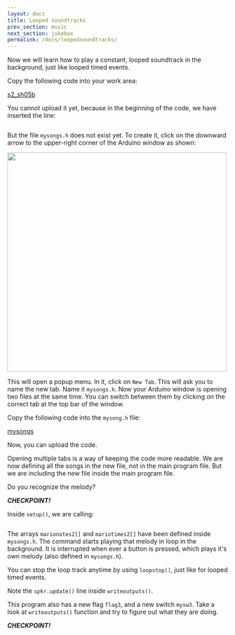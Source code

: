```yaml
---
layout: docs
title: Looped soundtracks
prev_section: music
next_section: jukebox
permalink: /docs/loopedsoundtracks/
---
```


Now we will learn how to play a constant, looped soundtrack in the
background, just like looped timed events.

Copy the following code into your work area:

<a href="{{ site.baseurl }}/sketches/s2_sh05b.txt">s2_sh05b</a>

You cannot upload it yet, because in the beginning of the code, we have inserted the line:

```#include "mysongs.h"
```

But the file ```mysongs.h``` does not exist yet. To create it, click
on the downward arrow to the upper-right corner of the Arduino window
as shown:

<img src="{{ site.baseurl }}/img/arduino-newtab.png" style="width: 500px"/>


This will open a popup menu. In it, click on ```New Tab```. This will
ask you to name the new tab. Name it ```mysongs.h```. Now your Arduino
window is opening two files at the same time. You can switch between
them by clicking on the correct tab at the top bar of the window.

Copy the following code into the ```mysong.h``` file:

<a href="{{ site.baseurl }}/sketches/mysongs.txt">mysongs</a>


Now, you can upload the code.

Opening multiple tabs is a way of keeping the code more readable. We
are now defining all the songs in the new file, not in the main
program file. But we are including the new file inside the main
program file.

Do you recognize the melody?

**_CHECKPOINT!_**

Inside ```setup()```, we are calling:

```spkr.loopstart(marionotes2, mariotimes2, 61);
```


The arrays ```marionotes2[]``` and ```mariotimes2[]``` have been
defined inside ```mysongs.h```. The command starts playing that melody
in loop in the background. It is interrupted when ever a button is
pressed, which plays it's own melody (also defined in ```mysongs.h```).

You can stop the loop track anytime by using ```loopstop()```, just
like for looped timed events.

Note the ```spkr.update()``` line inside ```writeoutputs()```.

This program also has a new flag ```flag3```, and a new switch
```mysw3```.  Take a look at ```writeoutputs()``` function and try to
figure out what they are doing.

**_CHECKPOINT!_**

